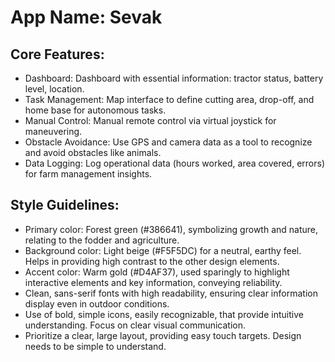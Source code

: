 # **App Name**: Sevak

## Core Features:

- Dashboard: Dashboard with essential information: tractor status, battery level, location.
- Task Management: Map interface to define cutting area, drop-off, and home base for autonomous tasks.
- Manual Control: Manual remote control via virtual joystick for maneuvering.
- Obstacle Avoidance: Use GPS and camera data as a tool to recognize and avoid obstacles like animals.
- Data Logging: Log operational data (hours worked, area covered, errors) for farm management insights.

## Style Guidelines:

- Primary color: Forest green (#386641), symbolizing growth and nature, relating to the fodder and agriculture.
- Background color: Light beige (#F5F5DC) for a neutral, earthy feel. Helps in providing high contrast to the other design elements.
- Accent color: Warm gold (#D4AF37), used sparingly to highlight interactive elements and key information, conveying reliability.
- Clean, sans-serif fonts with high readability, ensuring clear information display even in outdoor conditions.
- Use of bold, simple icons, easily recognizable, that provide intuitive understanding. Focus on clear visual communication.
- Prioritize a clear, large layout, providing easy touch targets. Design needs to be simple to understand.